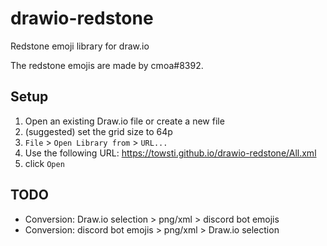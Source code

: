 # drawio-redstone
Redstone emoji library for draw.io

The redstone emojis are made by cmoa#8392.

## Setup

1. Open an existing Draw.io file or create a new file
2. (suggested) set the grid size to 64p
3. `File` >  `Open Library from` > `URL...`
4. Use the following URL: https://towsti.github.io/drawio-redstone/All.xml
5. click `Open`

## TODO

- Conversion: Draw.io selection > png/xml > discord bot emojis
- Conversion: discord bot emojis > png/xml > Draw.io selection

